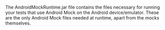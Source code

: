 The AndroidMockRuntime.jar file contains the files necessary for running your tests that use Android Mock on the Android device/emulator. These are the only Android Mock files needed at runtime, apart from the mocks themselves.